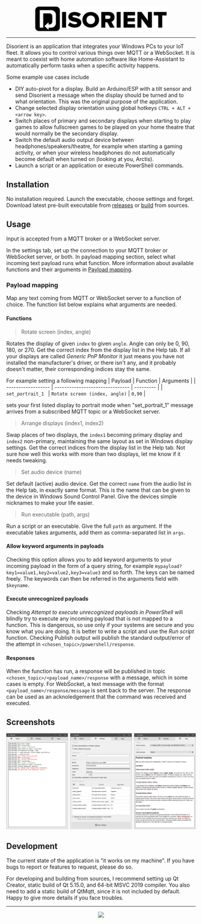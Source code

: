 <p align="center" style="text-align:center"><img src="https://github.com/stuomas/disorient/blob/master/resources/images/disorient.png" width=350></p>

- - - - 

Disorient is an application that integrates your Windows PCs to your IoT fleet. It allows you to control various things over MQTT or a WebSocket. It is meant to coexist with home automation software like Home-Assistant to automatically perform tasks when a specific activity happens.

Some example use cases include

- DIY auto-pivot for a display. Build an Arduino/ESP with a tilt sensor and send Disorient a message when the display should be turned and to what orientation. This was the original purpose of the application.
- Change selected display orientation using global hotkeys `CTRL + ALT + <arrow key>`.
- Switch places of primary and secondary displays when starting to play games to allow fullscreen games to be played on your home theatre that would normally be the secondary display.
- Switch the default audio output device between headphones/speakers/theatre, for example when starting a gaming activity, or when your wireless headphones do not automatically become default when turned on (looking at you, Arctis).
- Launch a script or an application or execute PowerShell commands.

## Installation

No installation required. Launch the executable, choose settings and forget. Download latest pre-built executable from [releases](https://github.com/stuomas/disorient/releases/) or [build](#development) from sources.

## Usage

Input is accepted from a MQTT broker or a WebSocket server. 

In the settings tab, set up the connection to your MQTT broker or WebSocket server, or both. In payload mapping section, select what incoming text payload runs what function. More information about available functions and their arguments in [Payload mapping](#payload-mapping).

### Payload mapping

Map any text coming from MQTT or WebSocket server to a function of choice. The function list below explains what arguments are needed.

#### Functions

> Rotate screen (index, angle)

Rotates the display of given `index` to given `angle`. Angle can only be 0, 90, 180, or 270. Get the correct index from the display list in the Help tab. If all your displays are called *Generic PnP Monitor* it just means you have not installed the manufacturer's driver, or there isn't any, and it probably doesn't matter, their corresponding indices stay the same.

For example setting a following mapping
| Payload            | Function                        | Arguments |
| ------------------ | ------------------------------- | --------- |
| `set_portrait_1 `  | `Rotate screen (index, angle)`  |   `0,90`  |

sets your first listed display to portrait mode when "set_portrait_1" message arrives from a subscribed MQTT topic or a WebSocket server.

> Arrange displays (index1, index2)

Swap places of two displays, the `index1` becoming primary display and `index2` non-primary, maintaining the same layout as set in Windows display settings. Get the correct indices from the display list in the Help tab. Not sure how well this works with more than two displays, let me know if it needs tweaking.

> Set audio device (name)

Set default (active) audio device. Get the correct `name` from the audio list in the Help tab, in exactly same format. This is the name that can be given to the device in Windows Sound Control Panel. Give the devices simple nicknames to make your life easier.

> Run executable (path, args)

Run a script or an executable. Give the full `path` as argument. If the executable takes arguments, add them as comma-separated list in `args`.

#### Allow keyword arguments in payloads

Checking this option allows you to add keyword arguments to your incoming payload in the form of a query string, for example `mypayload?key1=value1,key2=value2,key3=value3` and so forth. The keys can be named freely. The keywords can then be referred in the arguments field with `$keyname`.

#### Execute unrecognized payloads

Checking *Attempt to execute unrecognized payloads in PowerShell* will blindly try to execute any incoming payload that is not mapped to a function. This is dangerous, so use only if your systems are secure and you know what you are doing. It is better to write a script and use the *Run script* function. Checking Publish output will publish the standard output/error of the attempt in `<chosen_topic>/powershell/response`.

#### Responses

When the function has run, a response will be published in topic `<chosen_topic>/<payload_name>/response` with a message, which in some cases is empty. For WebSocket, a text message with the format `<payload_name>/response/message` is sent back to the server. The response can be used as an acknoledgement that the command was received and executed.

## Screenshots

<img src="https://github.com/stuomas/disorient/blob/master/resources/images/screenshot.png">

## Development

The current state of the application is "it works on my machine". If you have bugs to report or features to request, please do so.

For developing and building from sources, I recommend setting up Qt Creator, static build of Qt 5.15.0, and 64-bit MSVC 2019 compiler. You also need to add a static build of QtMqtt, since it is not included by default. Happy to give more details if you face troubles.

- - - - 

<p align="center" style="text-align:center"><a href="https://www.buymeacoffee.com/stuomas"><img src="https://cdn.buymeacoffee.com/buttons/default-orange.png" width=170></a></p>
